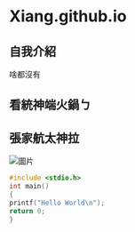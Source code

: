 # Xiang.github.io
## 自我介紹
啥都沒有
## 看統神端火鍋ㄅ
## 張家航太神拉
![圖片](https://img.ltn.com.tw/Upload/news/600/2021/02/25/phpkPy0Fq.jpg)



```C
#include <stdio.h>
int main()
{
printf("Hello World\n");
return 0;
}
